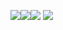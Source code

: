 ![](https://i.giphy.com/media/g9582DNuQppxC/giphy.webp)![](https://i.giphy.com/media/3oFzmiMu3v4LIXpJBK/giphy.webp)![](https://i.imgur.com/oVG43Je.gif)
![](https://i.giphy.com/media/kkSkgexb9xBoQ/giphy.webp)
